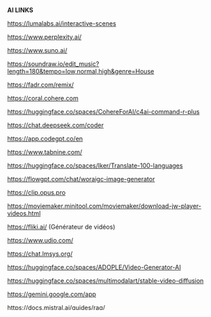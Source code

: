 **AI LINKS**

https://lumalabs.ai/interactive-scenes

https://www.perplexity.ai/

https://www.suno.ai/

https://soundraw.io/edit_music?length=180&tempo=low,normal,high&genre=House

https://fadr.com/remix/

https://coral.cohere.com

https://huggingface.co/spaces/CohereForAI/c4ai-command-r-plus

https://chat.deepseek.com/coder

https://app.codegpt.co/en

https://www.tabnine.com/

https://huggingface.co/spaces/Iker/Translate-100-languages

https://flowgpt.com/chat/woraigc-image-generator

https://clip.opus.pro

https://moviemaker.minitool.com/moviemaker/download-jw-player-videos.html

https://fliki.ai/ (Générateur de vidéos)

https://www.udio.com/

https://chat.lmsys.org/

https://huggingface.co/spaces/ADOPLE/Video-Generator-AI

https://huggingface.co/spaces/multimodalart/stable-video-diffusion

https://gemini.google.com/app 

https://docs.mistral.ai/guides/rag/

►Getting Started
https://rentry.org/llama-mini-guide
https://rentry.org/8-step-llm-guide
https://rentry.org/llama_v2_sillytavern
https://rentry.org/lmg-spoonfeed-guide
https://rentry.org/rocm-llamacpp
https://rentry.org/lmg-build-guides

►Further Learning
https://rentry.org/machine-learning-roadmap
https://rentry.org/llm-training
https://rentry.org/LocalModelsPapers

►Benchmarks
Chatbot Arena: https://chat.lmsys.org/?leaderboard
Programming: https://hf.co/spaces/bigcode/bigcode-models-leaderboard
Censorship: https://hf.co/spaces/DontPlanToEnd/UGI-Leaderboard
Censorbench: https://codeberg.org/jts2323/censorbench

►Tools
Alpha Calculator: https://desmos.com/calculator/ffngla98yc
GGUF VRAM Calculator: https://hf.co/spaces/NyxKrage/LLM-Model-VRAM-Calculator
Sampler visualizer: https://artefact2.github.io/llm-sampling

►Text Gen. UI, Inference Engines
https://github.com/oobabooga/text-generation-webui
https://github.com/LostRuins/koboldcpp
https://github.com/lmg-anon/mikupad
https://github.com/turboderp/exui
https://github.com/ggerganov/llama.cpp

https://replicate.com/explore

https://llamacoder.together.ai/

https://hailuoai.video/create

Chat with doc
https://app.txyz.ai/

Cutting-edge open multimodal model exceling in high-quality reasoning from image and audio inputs.
https://build.nvidia.com/microsoft/phi-4-multimodal-instruct


